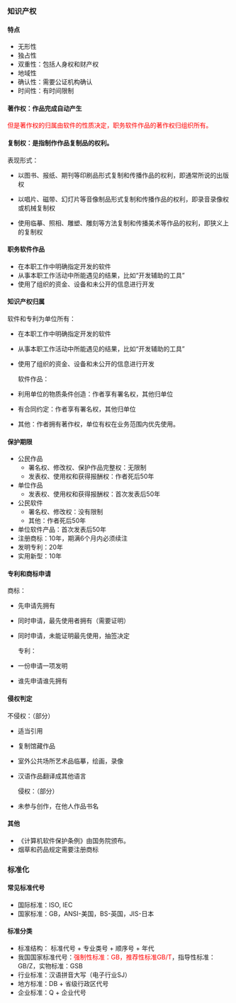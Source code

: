 ### 知识产权

#### 特点

- 无形性
- 独占性
- 双重性：包括人身权和财产权
- 地域性
- 确认性：需要公证机构确认
- 时间性：有时间限制

#### 著作权：作品完成自动产生

<font color='red'>但是著作权的归属由软件的性质决定，职务软件作品的著作权归组织所有。</font>

#### 复制权：是指制作作品复制品的权利。

表现形式：

- 以图书、报纸、期刊等印刷品形式复制和传播作品的权利，即通常所说的出版权

- 以唱片、磁带、幻灯片等音像制品形式复制和传播作品的权利，即录音录像权或机械复制权

- 使用临摹、照相、雕塑、雕刻等方法复制和传播美术等作品的权利，即狭义上的复制权

#### 职务软件作品

- 在本职工作中明确指定开发的软件
- 从事本职工作活动中所能遇见的结果，比如“开发辅助的工具”
- 使用了组织的资金、设备和未公开的信息进行开发

#### 知识产权归属

软件和专利为单位所有：

- 在本职工作中明确指定开发的软件

- 从事本职工作活动中所能遇见的结果，比如“开发辅助的工具”

- 使用了组织的资金、设备和未公开的信息进行开发
  
  软件作品：

- 利用单位的物质条件创造：作者享有署名权，其他归单位

- 有合同约定：作者享有署名权，其他归单位

- 其他：作者拥有著作权，单位有权在业务范围内优先使用。

#### 保护期限

- 公民作品
  - 署名权、修改权、保护作品完整权：无限制
  - 发表权、使用权和获得报酬权：作者死后50年
- 单位作品
  - 发表权、使用权和获得报酬权：首次发表后50年
- 公民软件
  - 署名权、修改权：没有限制
  - 其他：作者死后50年
- 单位软件产品：首次发表后50年
- 注册商标：10年，期满6个月内必须续注
- 发明专利：20年
- 实用新型：10年

#### 专利和商标申请

商标：

- 先申请先拥有

- 同时申请，最先使用者拥有（需要证明）

- 同时申请，未能证明最先使用，抽签决定
  
  专利：

- 一份申请一项发明

- 谁先申请谁先拥有

#### 侵权判定

不侵权：（部分）

- 适当引用

- 复制馆藏作品

- 室外公共场所艺术品临摹，绘画，录像

- 汉语作品翻译成其他语言
  
  侵权：（部分）

- 未参与创作，在他人作品书名

#### 其他

- 《计算机软件保护条例》由国务院颁布。
- 烟草和药品规定需要注册商标

### 标准化

#### 常见标准代号

- 国际标准：ISO, IEC
- 国家标准：GB，ANSI-美国，BS-英国，JIS-日本

#### 标准分类

- 标准结构： 标准代号 + 专业类号 + 顺序号 + 年代
- 我国国家标准代号：<font color='red'>强制性标准：GB，推荐性标准GB/T</font>，指导性标准：GB/Z，实物标准：GSB
- 行业标准：汉语拼音大写（电子行业SJ）
- 地方标准：DB + 省级行政区代号
- 企业标准：Q + 企业代号
